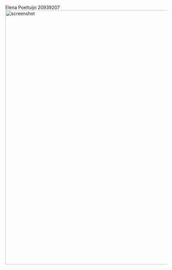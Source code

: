 Elena Poeltuijn
20939207
<img width="793" alt="screenshot" src="https://user-images.githubusercontent.com/62058768/190374382-a007fc85-8ee6-4224-ad9b-914b509a982f.png">
